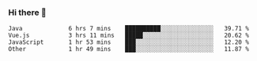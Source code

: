 ### Hi there 👋

<!--
**urzz/urzz** is a ✨ _special_ ✨ repository because its `README.md` (this file) appears on your GitHub profile.

Here are some ideas to get you started:

- 🔭 I’m currently working on ...
- 🌱 I’m currently learning ...
- 👯 I’m looking to collaborate on ...
- 🤔 I’m looking for help with ...
- 💬 Ask me about ...
- 📫 How to reach me: ...
- 😄 Pronouns: ...
- ⚡ Fun fact: ...
-->

<!--START_SECTION:waka-->

```text
Java             6 hrs 7 mins    ██████████░░░░░░░░░░░░░░░   39.71 %
Vue.js           3 hrs 11 mins   █████░░░░░░░░░░░░░░░░░░░░   20.62 %
JavaScript       1 hr 53 mins    ███░░░░░░░░░░░░░░░░░░░░░░   12.20 %
Other            1 hr 49 mins    ███░░░░░░░░░░░░░░░░░░░░░░   11.87 %
```

<!--END_SECTION:waka-->
